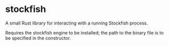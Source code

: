 # stockfish

A small Rust library for interacting with a running Stockfish process.

Requires the stockfish engine to be installed; the path to the binary file is to be specified in the constructor.